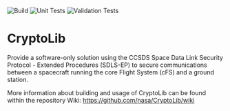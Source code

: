 ![Build](https://github.com/nasa/CryptoLib/actions/workflows/build.yml/badge.svg) ![Unit Tests](https://github.com/nasa/CryptoLib/actions/workflows/utest.yml/badge.svg) ![Validation Tests](https://github.com/nasa/CryptoLib/actions/workflows/validation.yml/badge.svg)

# CryptoLib

Provide a software-only solution using the CCSDS Space Data Link Security Protocol - Extended Procedures (SDLS-EP) to secure communications between a spacecraft running the core Flight System (cFS) and a ground station.

More information about building and usage of CryptoLib can be found within the repository Wiki:
https://github.com/nasa/CryptoLib/wiki
